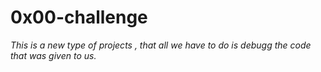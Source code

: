 # 0x00-challenge
*This is a new type of projects , that all we have to do is debugg the code that was given to us.*

